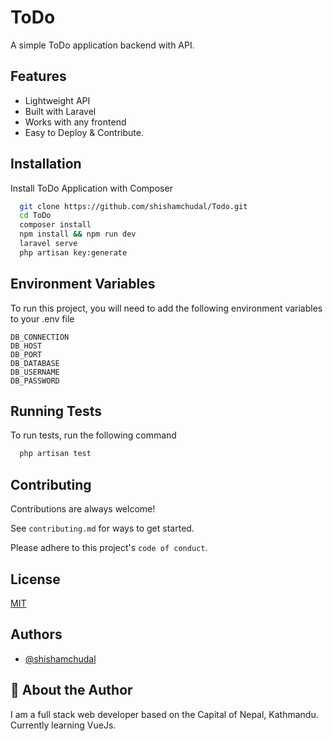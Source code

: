 
# ToDo

A simple ToDo application backend with API.


## Features

- Lightweight API
- Built with Laravel
- Works with any frontend
- Easy to Deploy & Contribute.

## Installation

Install ToDo Application with Composer

```bash
  git clone https://github.com/shishamchudal/Todo.git
  cd ToDo
  composer install
  npm install && npm run dev
  laravel serve
  php artisan key:generate
```
    
## Environment Variables

To run this project, you will need to add the following environment variables to your .env file

`DB_CONNECTION`\
`DB_HOST`\
`DB_PORT`\
`DB_DATABASE`\
`DB_USERNAME`\
`DB_PASSWORD`


## Running Tests

To run tests, run the following command

```bash
  php artisan test
```


## Contributing

Contributions are always welcome!

See `contributing.md` for ways to get started.

Please adhere to this project's `code of conduct`.


## License

[MIT](https://choosealicense.com/licenses/mit/)


## Authors

- [@shishamchudal](https://www.github.com/shishamchudal)


## 🚀 About the Author

I am a full stack web developer based on the Capital of Nepal, Kathmandu. Currently learning VueJs.

